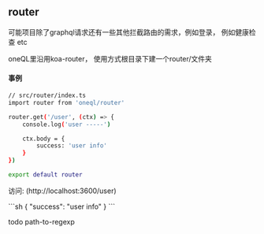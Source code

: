 router
------

<p>可能项目除了graphql请求还有一些其他拦截路由的需求，例如登录， 例如健康检查 etc</p>
<p>oneQL里沿用koa-router， 使用方式根目录下建一个router/文件夹</p>

#### 事例
```sh
// src/router/index.ts
import router from 'oneql/router'

router.get('/user', (ctx) => {
    console.log('user -----')

    ctx.body = {
        success: 'user info'
    }
})

export default router
```

<p>访问: (http://localhost:3600/user)</p>
```sh
{
    "success": "user info"
}
```

todo path-to-regexp
